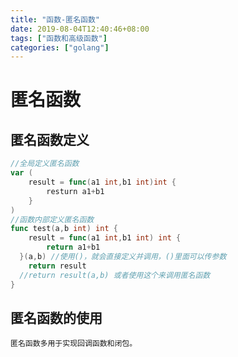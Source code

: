 ```yaml
---
title: "函数-匿名函数"
date: 2019-08-04T12:40:46+08:00
tags: ["函数和高级函数"]
categories: ["golang"]
---
```

<!--more-->
# 匿名函数

## 匿名函数定义

```go
//全局定义匿名函数
var (
	result = func(a1 int,b1 int)int {
		resturn a1+b1
	}
)
//函数内部定义匿名函数
func test(a,b int) int {
	result = func(a1 int,b1 int) int {
		return a1+b1
  }(a,b) //使用()，就会直接定义并调用，()里面可以传参数
	return result 
  //return result(a,b) 或者使用这个来调用匿名函数
}
```

## 匿名函数的使用

`匿名函数多用于实现回调函数和闭包。`

